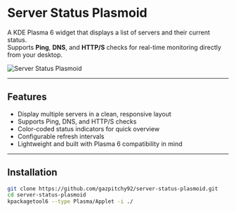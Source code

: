 # Server Status Plasmoid

A KDE Plasma 6 widget that displays a list of servers and their current status.  
Supports **Ping**, **DNS**, and **HTTP/S** checks for real-time monitoring directly from your desktop.

![Server Status Plasmoid](https://i.postimg.cc/FFB3VgTp/server.png)

---

## Features
- Display multiple servers in a clean, responsive layout  
- Supports Ping, DNS, and HTTP/S checks  
- Color-coded status indicators for quick overview  
- Configurable refresh intervals  
- Lightweight and built with Plasma 6 compatibility in mind  

---

## Installation

```bash
git clone https://github.com/gazpitchy92/server-status-plasmoid.git
cd server-status-plasmoid
kpackagetool6 --type Plasma/Applet -i ./